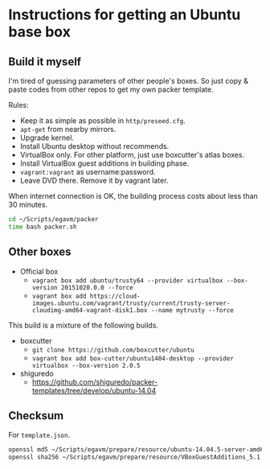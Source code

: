 # Instructions for getting an Ubuntu base box

## Build it myself

I'm tired of guessing parameters of other people's boxes. So just copy & paste codes from other
repos to get my own packer template.

Rules:

* Keep it as simple as possible in `http/preseed.cfg`.
* `apt-get` from nearby mirrors.
* Upgrade kernel.
* Install Ubuntu desktop without recommends.
* VirtualBox only. For other platform, just use boxcutter's atlas boxes.
* Install VirtualBox guest additions in building phase.
* `vagrant:vagrant` as username:password.
* Leave DVD there. Remove it by vagrant later.

When internet connection is OK, the building process costs about less than 30 minutes.

```bash
cd ~/Scripts/egavm/packer
time bash packer.sh
```

## Other boxes

* Official box
    * `vagrant box add ubuntu/trusty64 --provider virtualbox --box-version 20151020.0.0 --force`
    * `vagrant box add
      https://cloud-images.ubuntu.com/vagrant/trusty/current/trusty-server-cloudimg-amd64-vagrant-disk1.box
      --name mytrusty --force`

This build is a mixture of the following builds.

* boxcutter
    * `git clone https://github.com/boxcutter/ubuntu`
    * `vagrant box add box-cutter/ubuntu1404-desktop --provider virtualbox --box-version 2.0.5`
* shiguredo
    * https://github.com/shiguredo/packer-templates/tree/develop/ubuntu-14.04

## Checksum

For `template.json`.

```bash
openssl md5 ~/Scripts/egavm/prepare/resource/ubuntu-14.04.5-server-amd64.iso
openssl sha256 ~/Scripts/egavm/prepare/resource/VBoxGuestAdditions_5.1.6.iso
```

